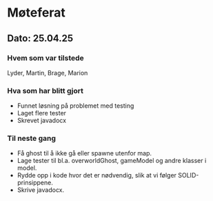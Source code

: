 # Møteferat

## Dato: 25.04.25

### Hvem som var tilstede

Lyder, Martin, Brage, Marion

### Hva som har blitt gjort

- Funnet løsning på problemet med testing
- Laget flere tester
- Skrevet javadocx

### Til neste gang

- Få ghost til å ikke gå eller spawne utenfor map.
- Lage tester til bl.a. overworldGhost, gameModel og andre klasser i model.
- Rydde opp i kode hvor det er nødvendig, slik at vi følger SOLID-prinsippene.
- Skrive javadocx.
